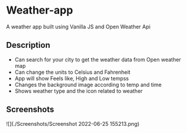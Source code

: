 # Weather-app
A weather app built using Vanilla JS and Open Weather Api

## Description
- Can search for your city to get the weather data from Open weather map
- Can change the units to Celsius and Fahrenheit
- App will show Feels like, High and Low tempss
- Changes the background image according to temp and time
- Shows weather type and the icon related to weather

## Screenshots
![](./Screenshots/Screenshot 2022-06-25 155213.png)
